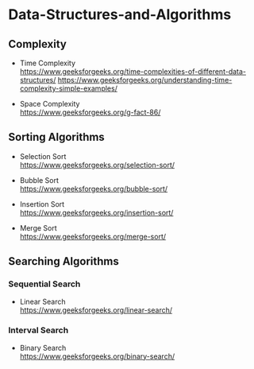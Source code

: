 # Data-Structures-and-Algorithms
## Complexity
* Time Complexity <br>
https://www.geeksforgeeks.org/time-complexities-of-different-data-structures/ 
https://www.geeksforgeeks.org/understanding-time-complexity-simple-examples/

* Space Complexity <br>
https://www.geeksforgeeks.org/g-fact-86/


## Sorting Algorithms
* Selection Sort <br>
https://www.geeksforgeeks.org/selection-sort/ 

* Bubble Sort <br>
https://www.geeksforgeeks.org/bubble-sort/

* Insertion Sort <br>
https://www.geeksforgeeks.org/insertion-sort/

* Merge Sort <br>
https://www.geeksforgeeks.org/merge-sort/


## Searching Algorithms
### Sequential Search 
* Linear Search <br>
https://www.geeksforgeeks.org/linear-search/

### Interval Search
* Binary Search <br>
https://www.geeksforgeeks.org/binary-search/



